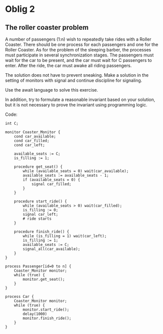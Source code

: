 # Oblig 2
## The roller coaster problem
A number of passengers (1:n) wish to repeatedly take rides with a Roller Coaster. There should be one process for each passengers and one for the Roller Coaster. As for the problem of the sleeping barber, the processes must participate in several synchronization stages. The passengers must wait for the car to be present, and the car must wait for C passengers to enter. After the ride, the car must awake all riding passengers. 

The solution does not have to prevent sneaking. Make a solution in the setting of monitors with signal and continue discipline for signaling.

Use the await language to solve this exercise.

In addition, try to formulate a reasonable invariant based on your solution, but it is
not necessary to prove the invariant using programming logic.



Code:
```
int C;

monitor Coaster_Monitor {
    cond car_available;
    cond car_filled;
    cond car_left;

    available_seats := C;
    is_filling := 1;

    procedure get_seat() {
        while (available_seats = 0) wait(car_available);
        available_seats := available_seats - 1;
        if (available_seats = 0) {
            signal car_filled;
        }
    }

    procedure start_ride() {
        while (available_seats > 0) wait(car_filled);
        is_filling := 0;
        signal car_left;
        # ride starts
    }

    procedure finish_ride() {
        while (is_filling = 1) wait(car_left);
        is_filling := 1;
        available_seats := C;
        signal_all(car_available);
    }
}

process Passenger[id=0 to n] {
    Coaster_Monitor monitor;
    while (true) {
        monitor.get_seat();
    }
}

process Car {
    Coaster_Monitor monitor;
    while (true) {
        monitor.start_ride();
        delay(1000)
        monitor.finish_ride();
    } 
}
```











